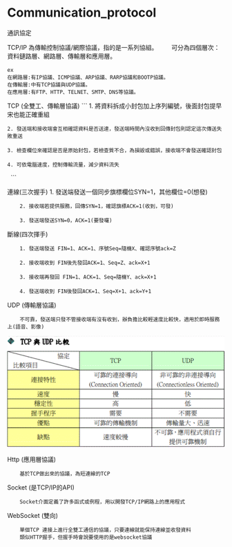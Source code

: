 # Communication_protocol
通訊協定

TCP/IP 為傳輸控制協議/網際協議，指的是一系列協組。
　　可分為四個層次：資料鏈路層、網路層、傳輸層和應用層。

	ex
	在網路層:有IP協議、ICMP協議、ARP協議、RARP協議和BOOTP協議。
	在傳輸層:中有TCP協議與UDP協議。
	在應用層:有FTP、HTTP、TELNET、SMTP、DNS等協議。


TCP (全雙工、傳輸層協議)
	```
	1. 將資料拆成小封包加上序列編號，後面封包提早宋也能正確重組
	
	2. 發送端和接收端會互相確認資料是否送達，發送端時間內沒收到回傳封包則認定這次傳送失敗重送
	
	3. 檢查欄位來確認是否是原始封包，若檢查質不合，為損毀或錯誤，接收端不會發送確認封包
	
	4. 可依電腦速度，控制傳輸流量，減少資料流失
  	```
	
連線(三次握手)
		1. 發送端發送一個同步旗標欄位SYN=1，其他欄位=0(想發)
		
		2. 接收端若提供服務，回傳SYN=1，確認旗標ACK=1(收到，可發)
		
		3. 發送端發送SYN=0，ACK=1(要發囉)
		
斷線(四次揮手)    
	
		1. 發送端發送 FIN=1、ACK=1、序號Seq=隨機X、確認序號ack=Z
		
		2. 接收端收到 FIN後先發回ACK=1、Seq=Z、ack=X+1
		
		3. 接收端再發回 FIN=1、ACK=1、Seq=隨機Y、ack=X+1
		
		4. 發送端收到 FIN後發回ACK=1、Seq=X+1、ack=Y+1

UDP (傳輸層協議)
```
	不可靠，發送端只發不管接收端有沒有收到，辦負擔比較輕速度比較快，適用於即時服務上(語音、影像)
```

![image](https://github.com/a0985944005/Communication_protocol/blob/master/%E6%93%B7%E5%8F%96.GIF)

Http (應用層協議)
```
	基於TCP做出來的協議，為短連線的TCP
```	

Socket (是TCP/IP的API)

```
	Socket介面定義了許多函式或例程，用以開發TCP/IP網路上的應用程式
```

WebSocket (雙向)
```
	單個TCP 連接上進行全雙工通信的協議，只要連線就能保持連線並收發資料
	類似HTTP握手，但握手時會說要使用的是websocket協議
```
